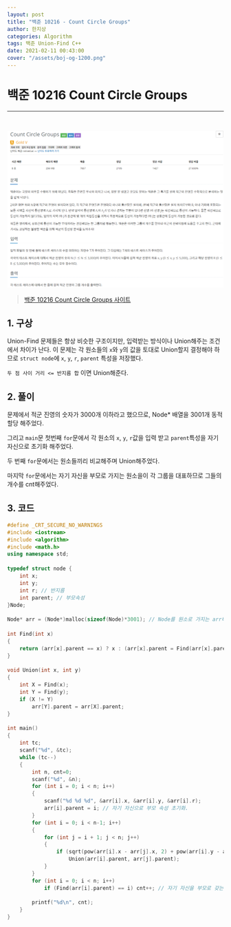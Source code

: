 ```yaml
---
layout: post
title: "백준 10216 - Count Circle Groups"
author: 한지상
categories: Algorithm
tags: 백준 Union-Find C++
date: 2021-02-11 00:43:00
cover: "/assets/boj-og-1200.png"
---
```


# 백준 10216 Count Circle Groups
---

<br>

![](/assets/캡처_2021_02_11_00_40_09.png)

> [백준 10216 Count Circle Groups 사이트](https://www.acmicpc.net/problem/10216)

## 1. 구상 

Union-Find 문제들은 항상 비슷한 구조이지만, 입력받는 방식이나 Union해주는 조건에서 차이가 난다. 이 문제는 각 원소들의 `x`와 `y`의 값을 토대로 Union할지 결정해야 하므로 `struct node`에 `x`, `y`, `r`, `parent` 특성을 저장했다.

`두 점 사이 거리 <= 반지름 합` 이면 Union해준다.
<br>

## 2. 풀이

문제에서 적군 진영의 숫자가 3000개 이하라고 했으므로, Node* 배열을 3001개 동적할당 해주었다. 

그리고 `main`문 첫번째 `for`문에서 각 원소의 `x`, `y`, `r`값을 입력 받고 `parent`특성을 자기 자신으로 초기화 해주었다.

두 번째 `for`문에서는 원소들끼리 비교해주며 Union해주었다. 

마지막 `for`문에서는 자기 자신을 부모로 가지는 원소을이 각 그룹을 대표하므로 그들의 개수를 cnt해주었다.
<br>

## 3. 코드

```c++
#define _CRT_SECURE_NO_WARNINGS
#include <iostream>
#include <algorithm>
#include <math.h>
using namespace std;

typedef struct node {
	int x;
	int y;
	int r; // 반지름
	int parent; // 부모속성
}Node;

Node* arr = (Node*)malloc(sizeof(Node)*3001); // Node를 원소로 가지는 arr배열 생성.

int Find(int x)
{
	return (arr[x].parent == x) ? x : (arr[x].parent = Find(arr[x].parent));
}

void Union(int x, int y)
{
	int X = Find(x);
	int Y = Find(y);
	if (X != Y)
		arr[Y].parent = arr[X].parent;
}

int main()
{
	int tc;
	scanf("%d", &tc);
	while (tc--)
	{
		int n, cnt=0;
		scanf("%d", &n);
		for (int i = 0; i < n; i++)
		{
			scanf("%d %d %d", &arr[i].x, &arr[i].y, &arr[i].r);
			arr[i].parent = i; // 자기 자신으로 부모 속성 초기화.
		}
		for (int i = 0; i < n-1; i++)
		{
			for (int j = i + 1; j < n; j++)
			{
				if (sqrt(pow(arr[i].x - arr[j].x, 2) + pow(arr[i].y - arr[j].y, 2)) <= arr[i].r + arr[j].r) // 두 점 사이 거리 <= 반지름 합
					Union(arr[i].parent, arr[j].parent);
			}
		}
		for (int i = 0; i < n; i++)
			if (Find(arr[i].parent) == i) cnt++; // 자기 자신을 부모로 갖는 집합 덩어리 개수 cnt
		
		printf("%d\n", cnt);
	}
}
```
